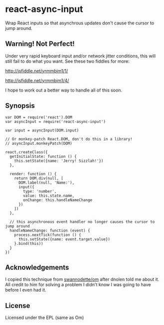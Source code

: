 # react-async-input

Wrap React inputs so that asynchrous updates don't cause the cursor to jump
around.

## Warning! Not Perfect!

Under very rapid keyboard input and/or network jitter conditions, this will still fail to do what you want. See these two fiddles for more:

http://jsfiddle.net/yrmmbjm1/1/

http://jsfiddle.net/yrmmbjm1/4/

I hope to work out a better way to handle all of this soon.

## Synopsis

```
var DOM = require('react').DOM
var asyncInput = require('react-async-input')

var input = asyncInput(DOM.input)

// Or monkey-patch React.DOM, don't do this in a library!
// asyncInput.monkeyPatch(DOM)

react.createClass({
  getInitialState: function () {
    this.setState({name: 'Jerry! Sizzlah!'})
  },

  render: function () {
    return DOM.div(null, [
      DOM.label(null, 'Name:'),
      input({
        type: 'number',
        value: this.state.name,
        onChange: this.handleNameChange
      })
    ])
  },

  // this asynchronous event handler no longer causes the cursor to jump around
  handleNameChange: function (event) {
    process.nextTick(function () {
      this.setState({name: event.target.value})
    }.bind(this))
  }
})
```

## Acknowledgements

I copied this technique from [swannodette/om](https://github.com/swannodette/om)
after dnolen told me about it. All credit to him for solving a problem I didn't
know I was going to have before I even had it.

## License

Licensed under the EPL (same as Om)
